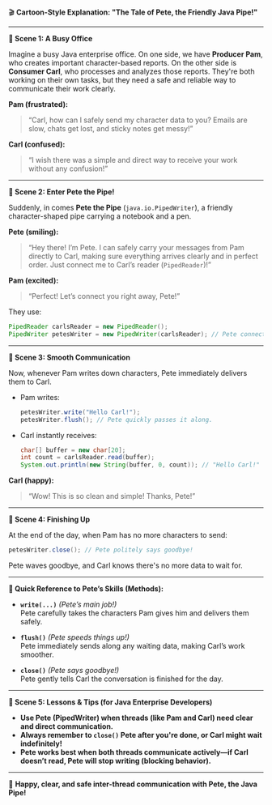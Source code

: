 🎬 **Cartoon-Style Explanation: "The Tale of Pete, the Friendly Java Pipe!"**

---

**🌟 Scene 1: A Busy Office**

Imagine a busy Java enterprise office. On one side, we have **Producer Pam**, who creates important character-based reports. On the other side is **Consumer Carl**, who processes and analyzes those reports. They're both working on their own tasks, but they need a safe and reliable way to communicate their work clearly.

**Pam (frustrated):**
> “Carl, how can I safely send my character data to you? Emails are slow, chats get lost, and sticky notes get messy!”

**Carl (confused):**
> “I wish there was a simple and direct way to receive your work without any confusion!”

---

**🌟 Scene 2: Enter Pete the Pipe!**

Suddenly, in comes **Pete the Pipe** (`java.io.PipedWriter`), a friendly character-shaped pipe carrying a notebook and a pen.

**Pete (smiling):**
> “Hey there! I’m Pete. I can safely carry your messages from Pam directly to Carl, making sure everything arrives clearly and in perfect order. Just connect me to Carl’s reader (`PipedReader`)!”

**Pam (excited):**
> “Perfect! Let’s connect you right away, Pete!”

They use:

```java
PipedReader carlsReader = new PipedReader();
PipedWriter petesWriter = new PipedWriter(carlsReader); // Pete connects directly to Carl
```

---

**🌟 Scene 3: Smooth Communication**

Now, whenever Pam writes down characters, Pete immediately delivers them to Carl.

- Pam writes:
  ```java
  petesWriter.write("Hello Carl!");
  petesWriter.flush(); // Pete quickly passes it along.
  ```

- Carl instantly receives:
  ```java
  char[] buffer = new char[20];
  int count = carlsReader.read(buffer);
  System.out.println(new String(buffer, 0, count)); // "Hello Carl!"
  ```

**Carl (happy):**
> “Wow! This is so clean and simple! Thanks, Pete!”

---

**🌟 Scene 4: Finishing Up**

At the end of the day, when Pam has no more characters to send:

```java
petesWriter.close(); // Pete politely says goodbye!
```

Pete waves goodbye, and Carl knows there's no more data to wait for.

---

**🌟 Quick Reference to Pete’s Skills (Methods):**

- **`write(...)`** *(Pete’s main job!)*  
  Pete carefully takes the characters Pam gives him and delivers them safely.

- **`flush()`** *(Pete speeds things up!)*  
  Pete immediately sends along any waiting data, making Carl’s work smoother.

- **`close()`** *(Pete says goodbye!)*  
  Pete gently tells Carl the conversation is finished for the day.

---

**🌟 Scene 5: Lessons & Tips (for Java Enterprise Developers)**

- **Use Pete (PipedWriter) when threads (like Pam and Carl) need clear and direct communication.**
- **Always remember to `close()` Pete after you're done, or Carl might wait indefinitely!**
- **Pete works best when both threads communicate actively—if Carl doesn’t read, Pete will stop writing (blocking behavior).**

---

🎉 **Happy, clear, and safe inter-thread communication with Pete, the Java Pipe!**